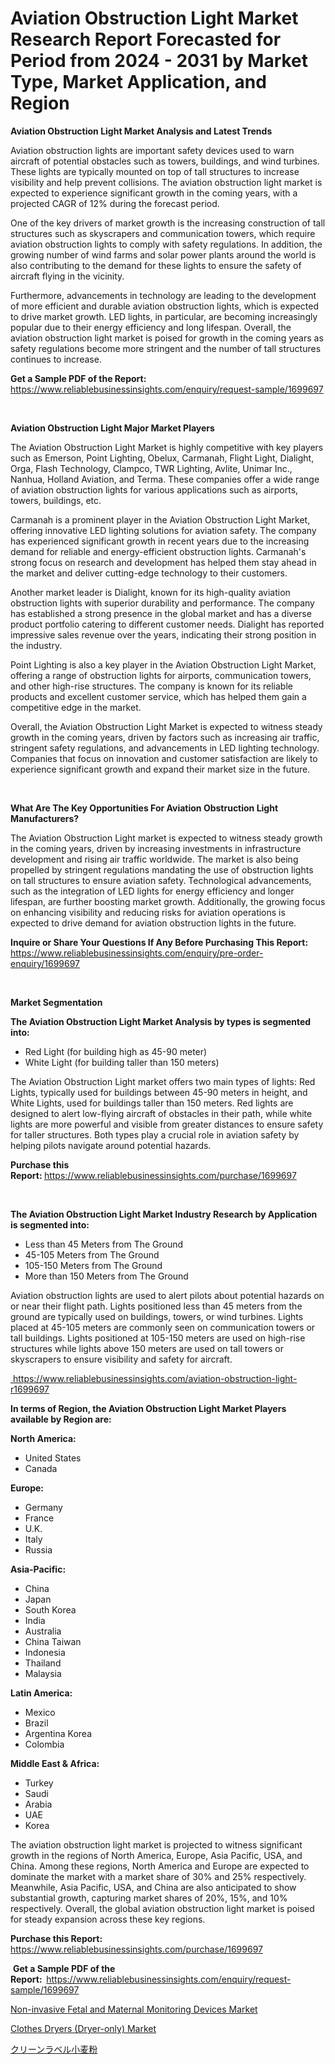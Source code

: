 <p><h1>Aviation Obstruction Light Market Research Report Forecasted for Period from 2024 -  2031 by Market Type, Market Application, and Region</h1></p><p><strong>Aviation Obstruction Light Market Analysis and Latest Trends</strong></p>
<p><p>Aviation obstruction lights are important safety devices used to warn aircraft of potential obstacles such as towers, buildings, and wind turbines. These lights are typically mounted on top of tall structures to increase visibility and help prevent collisions. The aviation obstruction light market is expected to experience significant growth in the coming years, with a projected CAGR of 12% during the forecast period.</p><p>One of the key drivers of market growth is the increasing construction of tall structures such as skyscrapers and communication towers, which require aviation obstruction lights to comply with safety regulations. In addition, the growing number of wind farms and solar power plants around the world is also contributing to the demand for these lights to ensure the safety of aircraft flying in the vicinity.</p><p>Furthermore, advancements in technology are leading to the development of more efficient and durable aviation obstruction lights, which is expected to drive market growth. LED lights, in particular, are becoming increasingly popular due to their energy efficiency and long lifespan. Overall, the aviation obstruction light market is poised for growth in the coming years as safety regulations become more stringent and the number of tall structures continues to increase.</p></p>
<p><strong>Get a Sample PDF of the Report:&nbsp;</strong> <a href="https://www.reliablebusinessinsights.com/enquiry/request-sample/1699697">https://www.reliablebusinessinsights.com/enquiry/request-sample/1699697</a></p>
<p>&nbsp;</p>
<p><strong>Aviation Obstruction Light Major Market Players</strong></p>
<p><p>The Aviation Obstruction Light Market is highly competitive with key players such as Emerson, Point Lighting, Obelux, Carmanah, Flight Light, Dialight, Orga, Flash Technology, Clampco, TWR Lighting, Avlite, Unimar Inc., Nanhua, Holland Aviation, and Terma. These companies offer a wide range of aviation obstruction lights for various applications such as airports, towers, buildings, etc.</p><p>Carmanah is a prominent player in the Aviation Obstruction Light Market, offering innovative LED lighting solutions for aviation safety. The company has experienced significant growth in recent years due to the increasing demand for reliable and energy-efficient obstruction lights. Carmanah's strong focus on research and development has helped them stay ahead in the market and deliver cutting-edge technology to their customers.</p><p>Another market leader is Dialight, known for its high-quality aviation obstruction lights with superior durability and performance. The company has established a strong presence in the global market and has a diverse product portfolio catering to different customer needs. Dialight has reported impressive sales revenue over the years, indicating their strong position in the industry.</p><p>Point Lighting is also a key player in the Aviation Obstruction Light Market, offering a range of obstruction lights for airports, communication towers, and other high-rise structures. The company is known for its reliable products and excellent customer service, which has helped them gain a competitive edge in the market.</p><p>Overall, the Aviation Obstruction Light Market is expected to witness steady growth in the coming years, driven by factors such as increasing air traffic, stringent safety regulations, and advancements in LED lighting technology. Companies that focus on innovation and customer satisfaction are likely to experience significant growth and expand their market size in the future.</p></p>
<p>&nbsp;</p>
<p><strong>What Are The Key Opportunities For Aviation Obstruction Light Manufacturers?</strong></p>
<p><p>The Aviation Obstruction Light market is expected to witness steady growth in the coming years, driven by increasing investments in infrastructure development and rising air traffic worldwide. The market is also being propelled by stringent regulations mandating the use of obstruction lights on tall structures to ensure aviation safety. Technological advancements, such as the integration of LED lights for energy efficiency and longer lifespan, are further boosting market growth. Additionally, the growing focus on enhancing visibility and reducing risks for aviation operations is expected to drive demand for aviation obstruction lights in the future.</p></p>
<p><strong>Inquire or Share Your Questions If Any Before Purchasing This Report:</strong> <a href="https://www.reliablebusinessinsights.com/enquiry/pre-order-enquiry/1699697">https://www.reliablebusinessinsights.com/enquiry/pre-order-enquiry/1699697</a></p>
<p>&nbsp;</p>
<p><strong>Market Segmentation</strong></p>
<p><strong>The Aviation Obstruction Light Market Analysis by types is segmented into:</strong></p>
<p><ul><li>Red Light (for building high as 45-90 meter)</li><li>White Light (for building taller than 150 meters)</li></ul></p>
<p><p>The Aviation Obstruction Light market offers two main types of lights: Red Lights, typically used for buildings between 45-90 meters in height, and White Lights, used for buildings taller than 150 meters. Red lights are designed to alert low-flying aircraft of obstacles in their path, while white lights are more powerful and visible from greater distances to ensure safety for taller structures. Both types play a crucial role in aviation safety by helping pilots navigate around potential hazards.</p></p>
<p><strong>Purchase this Report:&nbsp;</strong><a href="https://www.reliablebusinessinsights.com/purchase/1699697">https://www.reliablebusinessinsights.com/purchase/1699697</a></p>
<p>&nbsp;</p>
<p><strong>The Aviation Obstruction Light Market Industry Research by Application is segmented into:</strong></p>
<p><ul><li>Less than 45 Meters from The Ground</li><li>45-105 Meters from The Ground</li><li>105-150 Meters from The Ground</li><li>More than 150 Meters from The Ground</li></ul></p>
<p><p>Aviation obstruction lights are used to alert pilots about potential hazards on or near their flight path. Lights positioned less than 45 meters from the ground are typically used on buildings, towers, or wind turbines. Lights placed at 45-105 meters are commonly seen on communication towers or tall buildings. Lights positioned at 105-150 meters are used on high-rise structures while lights above 150 meters are used on tall towers or skyscrapers to ensure visibility and safety for aircraft.</p></p>
<p><a href="https://www.reliablebusinessinsights.com/aviation-obstruction-light-r1699697">&nbsp;https://www.reliablebusinessinsights.com/aviation-obstruction-light-r1699697</a></p>
<p><strong>In terms of Region, the Aviation Obstruction Light Market Players available by Region are:</strong></p>
<p>
    <p> <strong> North America: </strong>
        <ul>
            <li>United States</li>
            <li>Canada</li>
        </ul>
        </p> 
    <p> <strong> Europe: </strong>
        <ul>
            <li>Germany</li>
            <li>France</li>
            <li>U.K.</li>
            <li>Italy</li>
            <li>Russia</li>
        </ul>
        </p> 
    <p> <strong> Asia-Pacific: </strong>
        <ul>
            <li>China</li>
            <li>Japan</li>
            <li>South Korea</li>
            <li>India</li>
            <li>Australia</li>
            <li>China Taiwan</li>
            <li>Indonesia</li>
            <li>Thailand</li>
            <li>Malaysia</li>
        </ul>
        </p> 
    <p> <strong> Latin America: </strong>
        <ul>
            <li>Mexico</li>
            <li>Brazil</li>
            <li>Argentina Korea</li>
            <li>Colombia</li>
        </ul>
        </p> 
    <p> <strong> Middle East & Africa: </strong>
        <ul>
            <li>Turkey</li>
            <li>Saudi</li>
            <li>Arabia</li>
            <li>UAE</li>
            <li>Korea</li>
        </ul>
    </p>
    </p>
<p><p>The aviation obstruction light market is projected to witness significant growth in the regions of North America, Europe, Asia Pacific, USA, and China. Among these regions, North America and Europe are expected to dominate the market with a market share of 30% and 25% respectively. Meanwhile, Asia Pacific, USA, and China are also anticipated to show substantial growth, capturing market shares of 20%, 15%, and 10% respectively. Overall, the global aviation obstruction light market is poised for steady expansion across these key regions.</p></p>
<p><strong>Purchase this Report: </strong><a href="https://www.reliablebusinessinsights.com/purchase/1699697">https://www.reliablebusinessinsights.com/purchase/1699697</a></p>
<p>&nbsp;<strong>Get a Sample PDF of the Report:&nbsp;&nbsp;</strong><a href="https://www.reliablebusinessinsights.com/enquiry/request-sample/1699697">https://www.reliablebusinessinsights.com/enquiry/request-sample/1699697</a></p>
<p><strong></strong></p>
<p><p><a href="https://view.publitas.com/reportprime-1/insights-into-non-invasive-fetal-and-maternal-monitoring-devices-market-share-and-competitive-landscape-for-period-from-2024-to-2031/">Non-invasive Fetal and Maternal Monitoring Devices Market</a></p><p><a href="https://github.com/lbird53714/Market-Research-Report-List-4/blob/main/clothes-dryers-dryer-only-market.md">Clothes Dryers (Dryer-only) Market</a></p><p><a href="https://github.com/DudleyFerry/Market-Research-Report-List-1/blob/main/6125947124676.md">クリーンラベル小麦粉</a></p></p>